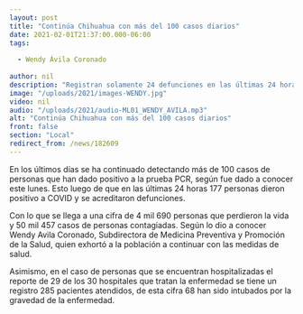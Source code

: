 ```yaml
---
layout: post
title: "Continúa Chihuahua con más del 100 casos diarios"
date: 2021-02-01T21:37:00.000-06:00
tags:
  
  - Wendy Ávila Coronado
  
author: nil
description: "Registran solamente 24 defunciones en las últimas 24 horas."
image: "/uploads/2021/images-WENDY.jpg"
video: nil
audio: "/uploads/2021/audio-ML01_WENDY_AVILA.mp3"
alt: "Continúa Chihuahua con más del 100 casos diarios"
front: false
section: "Local"
redirect_from: /news/182609
---
```


En los últimos días se ha continuado detectando más de 100 casos de personas que han dado positivo a la prueba PCR, según fue dado a conocer este lunes. Esto luego de que en las últimas 24 horas 177 personas dieron positivo a COVID y se acreditaron defunciones.

Con lo que se llega a una cifra de 4 mil 690 personas que perdieron la vida y 50 mil 457 casos de personas contagiadas. Según lo dio a conocer Wendy Avila Coronado, Subdirectora de Medicina Preventiva y Promoción de la Salud, quien exhortó a la población a continuar con las medidas de salud.

Asimismo, en el caso de personas que se encuentran hospitalizadas el reporte de 29 de los 30 hospitales que tratan la enfermedad se tiene un registro 285 pacientes atendidos, de esta cifra 68 han sido intubados por la gravedad de la enfermedad.